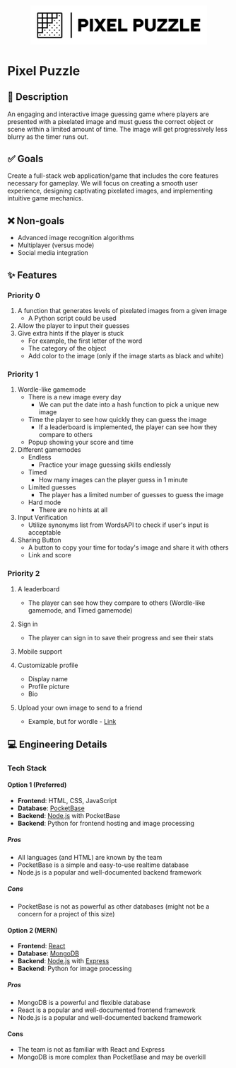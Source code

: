 <div align="center">
  <img src="static/imgs/Pixel_Puzzle_Logo_Rectangle.jpg" alt="Pixel Puzzle Logo" width="400"/>
</div>

# Pixel Puzzle

## 📝 Description

An engaging and interactive image guessing game where players are presented with a pixelated image and must guess the correct object or scene within a limited amount of time. The image will get progressively less blurry as the timer runs out.

## ✅ Goals

Create a full-stack web application/game that includes the core features necessary for gameplay. We will focus on creating a smooth user experience, designing captivating pixelated images, and implementing intuitive game mechanics.

## ❌ Non-goals

- Advanced image recognition algorithms
- Multiplayer (versus ​​mode)
- Social media integration

## ✨ Features

### Priority 0

1. A function that generates levels of pixelated images from a given image
   - A Python script could be used
2. Allow the player to input their guesses
3. Give extra hints if the player is stuck
   - For example, the first letter of the word
   - The category of the object
   - Add color to the image (only if the image starts as black and white)

### Priority 1

1. Wordle-like gamemode
   - There is a new image every day
     - We can put the date into a hash function to pick a unique new image
   - Time the player to see how quickly they can guess the image
     - If a leaderboard is implemented, the player can see how they compare to others
   - Popup showing your score and time
2. Different gamemodes
   - Endless
     - Practice your image guessing skills endlessly
   - Timed
     - How many images can the player guess in 1 minute
   - Limited guesses
     - The player has a limited number of guesses to guess the image
   - Hard mode
     - There are no hints at all
3. Input Verification
   - Utilize synonyms list from WordsAPI to check if user's input is acceptable
4. Sharing Button
   - A button to copy your time for today's image and share it with others
   - Link and score

### Priority 2

1. A leaderboard

   - The player can see how they compare to others (Wordle-like gamemode, and Timed gamemode)

2. Sign in

   - The player can sign in to save their progress and see their stats

3. Mobile support

4. Customizable profile

   - Display name
   - Profile picture
   - Bio

5. Upload your own image to send to a friend
   - Example, but for wordle - [Link](https://mywordle.strivemath.com/)

## 💻 Engineering Details

### Tech Stack

#### Option 1 (Preferred)

- **Frontend**: HTML, CSS, JavaScript
- **Database**: [PocketBase](https://pocketbase.io/)
- **Backend**: [Node.js](https://nodejs.org/en) with PocketBase
- **Backend**: Python for frontend hosting and image processing

##### Pros

- All languages (and HTML) are known by the team
- PocketBase is a simple and easy-to-use realtime database
- Node.js is a popular and well-documented backend framework

##### Cons

- PocketBase is not as powerful as other databases (might not be a concern for a project of this size)

#### Option 2 (MERN)

- **Frontend**: [React](https://reactjs.org)
- **Database**: [MongoDB](https://www.mongodb.com)
- **Backend**: [Node.js](https://nodejs.org/en) with [Express](https://expressjs.com)
- **Backend**: Python for image processing

##### Pros

- MongoDB is a powerful and flexible database
- React is a popular and well-documented frontend framework
- Node.js is a popular and well-documented backend framework

#### Cons

- The team is not as familiar with React and Express
- MongoDB is more complex than PocketBase and may be overkill
